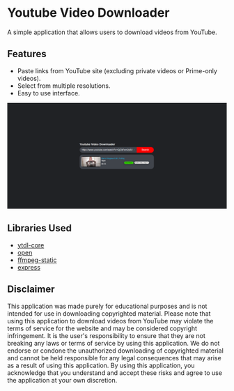 # Youtube Video Downloader

A simple application that allows users to download videos from YouTube. 

## Features

- Paste links from YouTube site (excluding private videos or Prime-only videos).
- Select from multiple resolutions.
- Easy to use interface.

![Showcase](./assets/Showcase.png)

## Libraries Used

- [ytdl-core](https://www.npmjs.com/package/ytdl-core) 
- [open](https://www.npmjs.com/package/open) 
- [ffmpeg-static](https://www.npmjs.com/package/ffmpeg-static) 
- [express](https://www.npmjs.com/package/express) 

## Disclaimer 

This application was made purely for educational purposes and is not intended for use in downloading copyrighted material. Please note that using this application to download videos from YouTube may violate the terms of service for the website and may be considered copyright infringement. It is the user's responsibility to ensure that they are not breaking any laws or terms of service by using this application. We do not endorse or condone the unauthorized downloading of copyrighted material and cannot be held responsible for any legal consequences that may arise as a result of using this application. By using this application, you acknowledge that you understand and accept these risks and agree to use the application at your own discretion.

